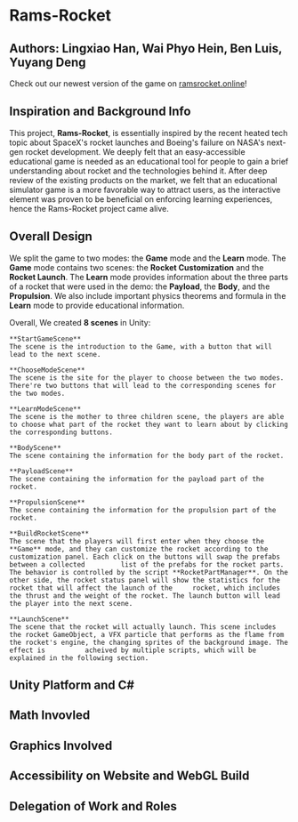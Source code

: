 # Rams-Rocket
## Authors: Lingxiao Han, Wai Phyo Hein, Ben Luis, Yuyang Deng
Check out our newest version of the game on <ins>ramsrocket.online</ins>!

## Inspiration and Background Info
This project, **Rams-Rocket**, is essentially inspired by the recent heated tech topic about SpaceX's rocket launches and Boeing's failure on NASA's next-gen rocket development. We deeply felt that an easy-accessible educational game is needed as an educational tool for people to gain a brief understanding about rocket and the technologies behind it. After deep review of the existing products on the market, we felt that an educational simulator game is a more favorable way to attract users, as the interactive element was proven to be beneficial on enforcing learning experiences, hence the Rams-Rocket project came alive. 

## Overall Design
We split the game to two modes: the **Game** mode and the **Learn** mode. The **Game** mode contains two scenes: the **Rocket Customization** and the **Rocket Launch**. The **Learn** mode provides information about the three parts of a rocket that were used in the demo: the **Payload**, the **Body**, and the **Propulsion**. We also include important physics theorems and formula in the **Learn** mode to provide educational information. 

Overall, We created **8 scenes** in Unity:

    **StartGameScene**
    The scene is the introduction to the Game, with a button that will lead to the next scene.
    
    **ChooseModeScene**
    The scene is the site for the player to choose between the two modes. There're two buttons that will lead to the corresponding scenes for the two modes.
    
    **LearnModeScene**
    The scene is the mother to three children scene, the players are able to choose what part of the rocket they want to learn about by clicking the corresponding buttons.
    
    **BodyScene**
    The scene containing the information for the body part of the rocket.
    
    **PayloadScene**
    The scene containing the information for the payload part of the rocket.
    
    **PropulsionScene**
    The scene containing the information for the propulsion part of the rocket.
    
    **BuildRocketScene**
    The scene that the players will first enter when they choose the **Game** mode, and they can customize the rocket according to the customization panel. Each click on the buttons will swap the prefabs between a collected         list of the prefabs for the rocket parts. The behavior is controlled by the script **RocketPartManager**. On the other side, the rocket status panel will show the statistics for the rocket that will affect the launch of the     rocket, which includes the thrust and the weight of the rocket. The launch button will lead the player into the next scene. 
    
    **LaunchScene**
    The scene that the rocket will actually launch. This scene includes the rocket GameObject, a VFX particle that performs as the flame from the rocket's engine, the changing sprites of the background image. The effect is          acheived by multiple scripts, which will be explained in the following section. 

## Unity Platform and C#

## Math Invovled

## Graphics Involved

## Accessibility on Website and WebGL Build

## Delegation of Work and Roles
